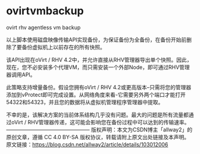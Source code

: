 # ovirtvmbackup
ovirt rhv agentless vm backup

以上脚本使用磁盘映像传输API实现备份，为保证备份为全备份，在备份开始前删除了要备份虚拟机上以前存在的所有快照。

该API出现在oVirt / RHV 4.2中，并允许直接从RHV管理器导出单个快照。因此，现在，您不必安装多个代理VM，而只需安装一个外部Node，即可通过RHV管理器调用API。

此策略支持增量备份。假设您拥有oVirt / RHV 4.2或更高版本–只需将您的管理器添加到vProtect即可完成设置。从网络角度来看-它需要另外两个端口才能打开54322和54323，并且您的数据将从虚拟机管理程序管理器中提取。

不幸的是，该解决方案的当前体系结构几乎没有问题。最大的问题是所有流量都通过oVirt / RHV管理器传递，这可能会影响您在备份过程中可以达到的传输速率。
————————————————
版权声明：本文为CSDN博主「allway2」的原创文章，遵循 CC 4.0 BY-SA 版权协议，转载请附上原文出处链接及本声明。
原文链接：https://blog.csdn.net/allway2/article/details/103012006
